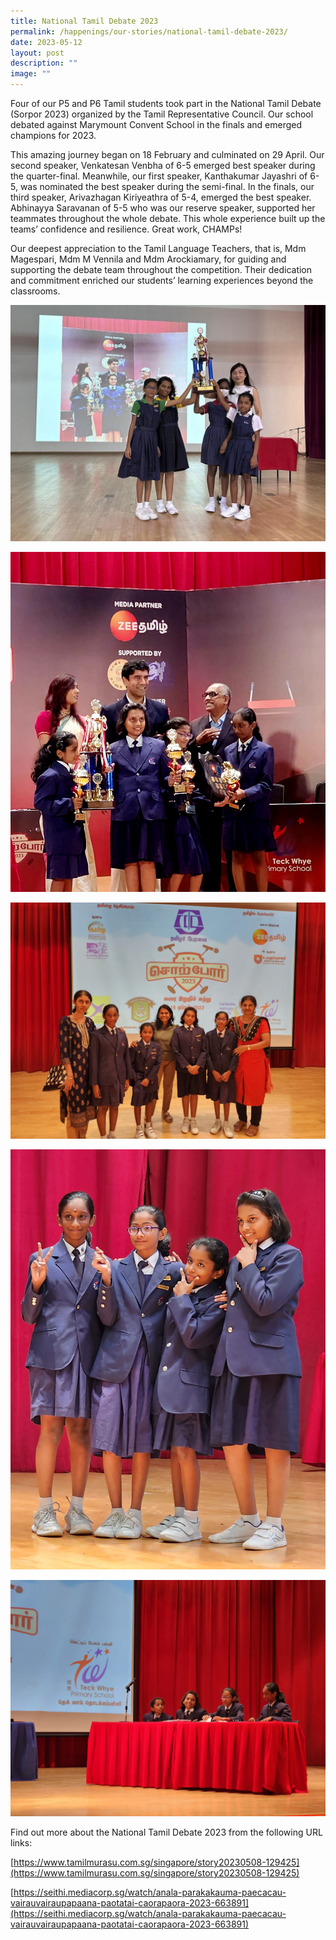 ```yaml
---
title: National Tamil Debate 2023
permalink: /happenings/our-stories/national-tamil-debate-2023/
date: 2023-05-12
layout: post
description: ""
image: ""
---
```



Four of our P5 and P6 Tamil students took part in the National Tamil Debate (Sorpor 2023) organized by the Tamil Representative Council. Our school debated against Marymount Convent School in the finals and emerged champions for 2023. 

This amazing journey began on 18 February and culminated on 29 April. Our second speaker, Venkatesan Venbha of 6-5 emerged best speaker during the quarter-final. Meanwhile, our first speaker, Kanthakumar Jayashri of 6-5, was nominated the best speaker during the semi-final. In the finals, our third speaker, Arivazhagan Kiriyeathra of 5-4, emerged the best speaker. Abhinayya Saravanan of 5-5 who was our reserve speaker, supported her teammates throughout the whole debate. This whole experience built up the teams’ confidence and resilience. Great work, CHAMPs! 

Our deepest appreciation to the Tamil Language Teachers, that is, Mdm Magespari, Mdm M Vennila and Mdm Arockiamary, for guiding and supporting the debate team throughout the competition. Their dedication and commitment enriched our students’ learning experiences beyond the classrooms.

![](/images/National%20Tamil%20Debate/ntb%20(1)_edit.jpg)

![](/images/National%20Tamil%20Debate/ntb%20(1).jpg)

![](/images/National%20Tamil%20Debate/ntb%20(2).jpg)

![](/images/National%20Tamil%20Debate/ntb%20(4).jpg)

![](/images/National%20Tamil%20Debate/ntb%20(3).jpg)

Find out more about the National Tamil Debate 2023 from the following URL links:

[https://www.tamilmurasu.com.sg/singapore/story20230508-129425](https://www.tamilmurasu.com.sg/singapore/story20230508-129425)

[https://seithi.mediacorp.sg/watch/anala-parakakauma-paecacau-vairauvairaupapaana-paotatai-caorapaora-2023-663891](https://seithi.mediacorp.sg/watch/anala-parakakauma-paecacau-vairauvairaupapaana-paotatai-caorapaora-2023-663891)